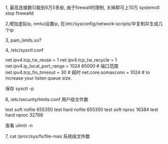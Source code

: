 1, 最高连接数只能到6万5多些, 由于firewall的限制, 关掉即可上10万
systemctl stop firewalld

2,增加虚拟ip, nmtui设置ip, 在/etc/sysconfig/network-scripts/中复制并生成几个ip 

3, pam_limits.so?

4, /etc/sysctl.conf

net.ipv4.tcp_tw_reuse = 1
net.ipv4.tcp_tw_recycle = 1
net.ipv4.ip_local_port_range = 1024 65000 # 端口范围
net.ipv4.tcp_fin_timeout = 30 # 超时
net.core.somaxconn = 1024 # to increase your listen queue size.

保存 sysctl -p

6, /etc/security/limits.conf 用户级文件数

test soft nofile 655350
test hard nofile 655350
test soft nproc 16384
test hard nproc 32768

查看 ulimit -n

7, cat /proc/sys/fs/file-max 系统级文件数